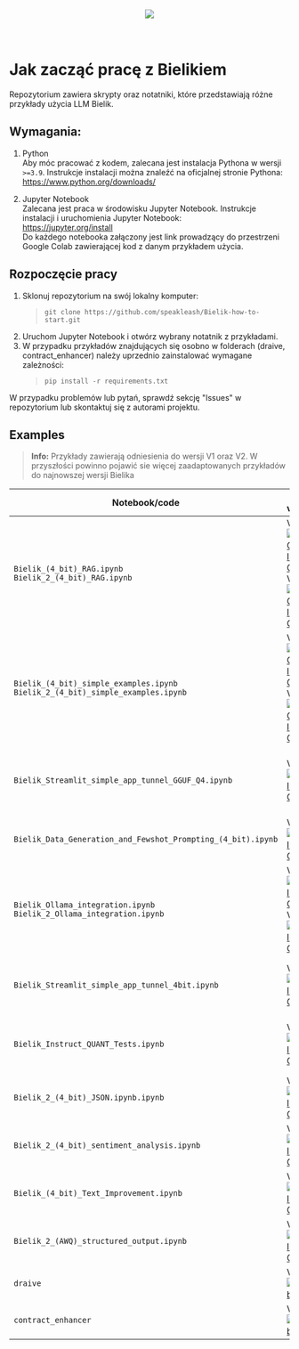 <h1 align="center">
<img src="https://huggingface.co/speakleash/Bielik-7B-Instruct-v0.1/raw/main/speakleash_cyfronet.png">
</h1><br>

# Jak zacząć pracę z Bielikiem

Repozytorium zawiera skrypty oraz notatniki, które przedstawiają różne przykłady użycia LLM Bielik.

## Wymagania:

1. Python<br>
   Aby móc pracować z kodem, zalecana jest instalacja Pythona w wersji `>=3.9`.
   Instrukcje instalacji można znaleźć na oficjalnej stronie Pythona:<br> https://www.python.org/downloads/

2. Jupyter Notebook<br>
   Zalecana jest praca w środowisku Jupyter Notebook.
   Instrukcje instalacji i uruchomienia Jupyter Notebook: <br>
   https://jupyter.org/install
   <br>Do każdego notebooka załączony jest link prowadzący do przestrzeni Google Colab zawierającej kod z danym przykładem użycia.

## Rozpoczęcie pracy

1. Sklonuj repozytorium na swój lokalny komputer:<br>
   > `git clone https://github.com/speakleash/Bielik-how-to-start.git`
2. Uruchom Jupyter Notebook i otwórz wybrany notatnik z przykładami.
3. W przypadku przykładów znajdujących się osobno w folderach (draive, contract_enhancer) należy uprzednio zainstalować wymagane zależności:<br>
   > `pip install -r requirements.txt`

W przypadku problemów lub pytań, sprawdź sekcję "Issues" w repozytorium lub skontaktuj się z autorami projektu.

## Examples

> **Info:**
>  Przykłady zawierają odniesienia do wersji V1 oraz V2. W przyszłości powinno pojawić sie więcej zaadaptowanych przykładów do najnowszej wersji Bielika

| Notebook/code                                                                        | Bielik version                                                                                                                                                                                                                                                                                                                                                                                                                   | Description                                                    |
|--------------------------------------------------------------------------------------|----------------------------------------------------------------------------------------------------------------------------------------------------------------------------------------------------------------------------------------------------------------------------------------------------------------------------------------------------------------------------------------------------------------------------------|----------------------------------------------------------------|
| `Bielik_(4_bit)_RAG.ipynb` <br> `Bielik_2_(4_bit)_RAG.ipynb`                         | V1: <a target="_blank" href="https://colab.research.google.com/drive/13XCBuJQsaeGi6HvfMc1MDZn0RNsrP8yp"><img src="https://colab.research.google.com/assets/colab-badge.svg" alt="V1 Open In Colab"/></a> <br>V2: <a target="_blank" href="https://colab.research.google.com/drive/1ZdYsJxLVo9fW75uonXE5PCt8MBgvyktA?authuser=1"><img src="https://colab.research.google.com/assets/colab-badge.svg" alt="V2 Open In Colab"/></a> | RAG with HuggingFace transformers                              |
| `Bielik_(4_bit)_simple_examples.ipynb` <br> `Bielik_2_(4_bit)_simple_examples.ipynb` | V1: <a target="_blank" href="https://colab.research.google.com/drive/1eBVXla_41L7koAufmjp8K65MPGBajZio"><img src="https://colab.research.google.com/assets/colab-badge.svg" alt="V1 Open In Colab"/></a> <br>V2: <a target="_blank" href="https://colab.research.google.com/drive/1bGYkzfeDL8rdj8qYAsjV7c84ocZfKUzn?authuser=1"><img src="https://colab.research.google.com/assets/colab-badge.svg" alt="V2 Open In Colab"/></a> | Work with text, docs, inference                                |
| `Bielik_Streamlit_simple_app_tunnel_GGUF_Q4.ipynb`                                   | V1: <a target="_blank" href="https://colab.research.google.com/drive/1qUzPhx2uckvciuq9_pMJgoypmnkrk1nT"><img src="https://colab.research.google.com/assets/colab-badge.svg" alt="Open In Colab"/></a>                                                                                                                                                                                                                            | Inference with streaming using Streamlit with Bielik (GGUF Q4) | 
| `Bielik_Data_Generation_and_Fewshot_Prompting_(4_bit).ipynb`                         | V1: <a target="_blank" href="https://colab.research.google.com/drive/1DXTdzFRbLb1VrlvCzeFTI2nd5oFBi0QF"><img src="https://colab.research.google.com/assets/colab-badge.svg" alt="Open In Colab"/></a>                                                                                                                                                                                                                            | Data Generation, Few-shot prompting                            |
| `Bielik_Ollama_integration.ipynb` <br> `Bielik_2_Ollama_integration.ipynb`           | V1: <a target="_blank" href="https://colab.research.google.com/drive/1XguCvlZ6oestH_AerzEkMc5WjLqSsICt"><img src="https://colab.research.google.com/assets/colab-badge.svg" alt="Open In Colab"/></a> <br>V2: <a target="_blank" href="https://colab.research.google.com/drive/1zh2-yGvoRfFoPBWJRWvGsJJri2oyXyUp?authuser=1"><img src="https://colab.research.google.com/assets/colab-badge.svg" alt="Open In Colab"/></a>       | Ollama CLI/API tutorial                                        |
| `Bielik_Streamlit_simple_app_tunnel_4bit.ipynb`                                      | V1: <a target="_blank" href="https://colab.research.google.com/drive/1Pkb_4svxy6AxRePCVqW5q1hieuhgf605"><img src="https://colab.research.google.com/assets/colab-badge.svg" alt="Open In Colab"/></a>                                                                                                                                                                                                                            | Inference with streaming using Streamlit with Bielik 4bit      |
| `Bielik_Instruct_QUANT_Tests.ipynb`                                                  | V1: <a target="_blank" href="https://colab.research.google.com/drive/1bsU6C4X0RMRRzsrMAvzGoaqioaqo_p29"><img src="https://colab.research.google.com/assets/colab-badge.svg" alt="Open In Colab"/></a>                                                                                                                                                                                                                            | Experiment with various types of model quantization            |
| `Bielik_2_(4_bit)_JSON.ipynb.ipynb`                                                  | V2: <a target="_blank" href="https://colab.research.google.com/drive/1moEajBzotitJyS43Tv4LYXjiW-pfSzQy"><img src="https://colab.research.google.com/assets/colab-badge.svg" alt="Open In Colab"/></a>                                                                                                                                                                                                                            | extracion & JSON structurization                               |
| `Bielik_2_(4_bit)_sentiment_analysis.ipynb`                                          | V2: <a target="_blank" href="https://colab.research.google.com/drive/1-F6_f4_ijln3omlx1a-bXz-AbYSY0R_R"><img src="https://colab.research.google.com/assets/colab-badge.svg" alt="Open In Colab"/></a>                                                                                                                                                                                                                            | Sentiment analysis of and article or comment                   |
| `Bielik_(4_bit)_Text_Improvement.ipynb`                                              | V2: <a target="_blank" href="https://colab.research.google.com/drive/1qER5SP19qou9pvMSFXj4K32T_SBsKntP"><img src="https://colab.research.google.com/assets/colab-badge.svg" alt="Open In Colab"/></a>                                                                                                                                                                                                                            | Text improvement                                               |
| `Bielik_2_(AWQ)_structured_output.ipynb`                                             | V2: <a target="_blank" href="https://colab.research.google.com/drive/1engemkWlgvyU-Utnjvfderv_3So3XD8y?authuser=2"><img src="https://colab.research.google.com/assets/colab-badge.svg" alt="Open In Colab"/></a>                                                                                                                                                                                                                 | Structured output using vLLM and Outlines                      | 
| `draive`                                                                             | V2: [![GitHub](https://img.shields.io/badge/GitHub-181717?style=flat&logo=github&logoColor=white)](https://github.com/speakleash/Bielik-how-to-start/tree/main/draive)                                                                                                                                                                                                                                                           | Inference using draive lib                                     |                                                               |
| `contract_enhancer`                                                                  | V2: [![GitHub](https://img.shields.io/badge/GitHub-181717?style=flat&logo=github&logoColor=white)](https://github.com/speakleash/Bielik-how-to-start/tree/main/contract_enhancer)                                                                                                                                                                                                                                                | RAG for contract enhancement                                   |
